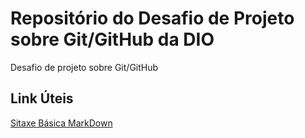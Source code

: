 # Repositório do Desafio de Projeto sobre Git/GitHub da DIO
Desafio de projeto sobre Git/GitHub

## Link Úteis
[Sitaxe Básica MarkDown](https://www.markdownguide.org/basic-syntax/)
